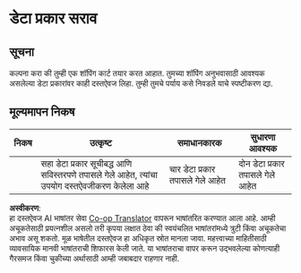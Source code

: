 <!--
CO_OP_TRANSLATOR_METADATA:
{
  "original_hash": "3869244ceda606c4969d8cdd82679867",
  "translation_date": "2025-08-25T21:57:39+00:00",
  "source_file": "2-js-basics/1-data-types/assignment.md",
  "language_code": "mr"
}
-->
# डेटा प्रकार सराव

## सूचना

कल्पना करा की तुम्ही एक शॉपिंग कार्ट तयार करत आहात. तुमच्या शॉपिंग अनुभवासाठी आवश्यक असलेल्या डेटा प्रकारांवर काही दस्तऐवज लिहा. तुम्ही तुमचे पर्याय कसे निवडले याचे स्पष्टीकरण द्या.

## मूल्यमापन निकष

निकष | उत्कृष्ट | समाधानकारक | सुधारणा आवश्यक
--- | --- | --- | --- |
||सहा डेटा प्रकार सूचीबद्ध आणि सविस्तरपणे तपासले गेले आहेत, त्यांचा उपयोग दस्तऐवजीकरण केलेला आहे|चार डेटा प्रकार तपासले गेले आहेत|दोन डेटा प्रकार तपासले गेले आहेत|

**अस्वीकरण**:  
हा दस्तऐवज AI भाषांतर सेवा [Co-op Translator](https://github.com/Azure/co-op-translator) वापरून भाषांतरित करण्यात आला आहे. आम्ही अचूकतेसाठी प्रयत्नशील असलो तरी कृपया लक्षात ठेवा की स्वयंचलित भाषांतरांमध्ये त्रुटी किंवा अचूकतेचा अभाव असू शकतो. मूळ भाषेतील दस्तऐवज हा अधिकृत स्रोत मानला जावा. महत्त्वाच्या माहितीसाठी व्यावसायिक मानवी भाषांतराची शिफारस केली जाते. या भाषांतराचा वापर करून उद्भवलेल्या कोणत्याही गैरसमज किंवा चुकीच्या अर्थासाठी आम्ही जबाबदार राहणार नाही.